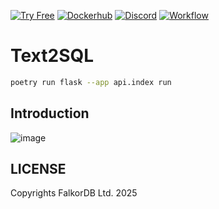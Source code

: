 [![Try Free](https://img.shields.io/badge/Try%20Free-FalkorDB%20Cloud-FF8101?labelColor=FDE900&link=https://app.falkordb.cloud)](https://app.falkordb.cloud)
[![Dockerhub](https://img.shields.io/docker/pulls/falkordb/falkordb?label=Docker)](https://hub.docker.com/r/falkordb/falkordb/)
[![Discord](https://img.shields.io/discord/1146782921294884966?style=flat-square)](https://discord.com/invite/6M4QwDXn2w)
[![Workflow](https://github.com/FalkorDB/text2sql/actions/workflows/pylint.yml/badge.svg?branch=main)](https://github.com/FalkorDB/text2sql/actions/workflows/pylint.yml)

# Text2SQL

```bash
poetry run flask --app api.index run
```

## Introduction

![image](https://github.com/user-attachments/assets/8b1743a8-1d24-4cb7-89a8-a95f626e68d9)


## LICENSE

Copyrights FalkorDB Ltd. 2025

